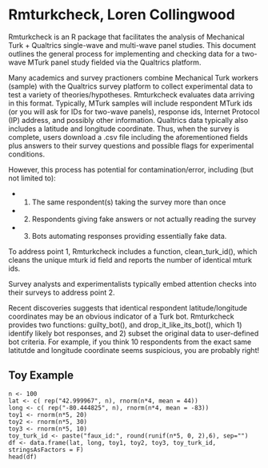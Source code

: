 # Rmturkcheck, Loren Collingwood


Rmturkcheck is an R package that facilitates the analysis of Mechanical Turk + Qualtrics single-wave and multi-wave panel studies. This document outlines the general process for implementing and checking data for a two-wave MTurk panel study fielded via the Qualtrics platform.

Many academics and survey practioners combine Mechanical Turk workers (sample) with the Qualtrics survey platform to collect experimental data to test a variety of theories/hypotheses. Rmturkcheck evaluates data arriving in this format. Typically, MTurk samples will include respondent MTurk ids (or you will ask for IDs for two-wave panels), response ids, Internet Protocol (IP) address, and possibly other information. Qualtrics data typically also includes a latitude and longitude coordinate. Thus, when the survey is complete, users download a .csv file including the aforementioned fields plus answers to their survey questions and possible flags for experimental conditions.

However, this process has potential for contamination/error, including (but not limited to):

* 1. The same respondent(s) taking the survey more than once
* 2. Respondents giving fake answers or not actually reading the survey
* 3. Bots automating responses providing essentially fake data.

To address point 1, Rmturkcheck includes a function, clean_turk_id(), which cleans the unique mturk id field and reports the number of identical mturk ids.

Survey analysts and experimentalists typically embed attention checks into their surveys to address point 2. 

Recent discoveries suggests that identical respondent latitude/longitude coordinates may be an obvious indicator of a Turk bot. Rmturkcheck provides two functions: guilty_bot(), and drop_it_like_its_bot(), which 1) identify likely bot responses, and 2) subset the original data to user-defined bot criteria. For example, if you think 10 respondents from the exact same latitutde and longitude coordinate seems suspicious, you are probably right!

## Toy Example 
```{r, echo=F}
n <- 100
lat <- c( rep("42.999967", n), rnorm(n*4, mean = 44))
long <- c( rep("-80.444825", n), rnorm(n*4, mean = -83))
toy1 <- rnorm(n*5, 20)
toy2 <- rnorm(n*5, 30)
toy3 <- rnorm(n*5, 10)
toy_turk_id <- paste("faux_id:", round(runif(n*5, 0, 2),6), sep="")
df <- data.frame(lat, long, toy1, toy2, toy3, toy_turk_id, stringsAsFactors = F)
head(df)
```
